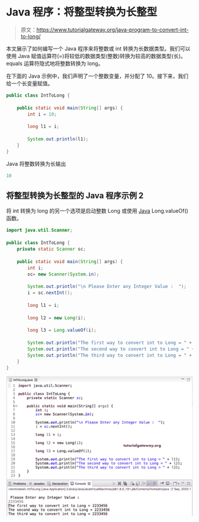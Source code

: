 # Java 程序：将整型转换为长整型

> 原文：<https://www.tutorialgateway.org/java-program-to-convert-int-to-long/>

本文展示了如何编写一个 Java 程序来将整数或 int 转换为长数据类型。我们可以使用 Java 赋值运算符(=)将较低的数据类型(整数)转换为较高的数据类型(长)。equals 运算符隐式地将整数转换为 long。

在下面的 Java 示例中，我们声明了一个整数变量，并分配了 10。接下来，我们给一个长变量赋值。

```java
public class IntToLong {

	public static void main(String[] args) {
		int i = 10;

		long l1 = i;

		System.out.println(l1);
	}
}
```

Java 将整数转换为长输出

```java
10
```

## 将整型转换为长整型的 Java 程序示例 2

将 int 转换为 long 的另一个选项是启动整数 Long 或使用 [Java](https://www.tutorialgateway.org/java-tutorial/) Long.valueOf()函数。

```java
import java.util.Scanner;

public class IntToLong {
	private static Scanner sc;

	public static void main(String[] args) {
		int i;
		sc= new Scanner(System.in);

		System.out.println("\n Please Enter any Integer Value :  ");
		i = sc.nextInt();

		long l1 = i;

		long l2 = new Long(i);

		long l3 = Long.valueOf(i);

		System.out.println("The first way to convert int to Long = " + l1);
		System.out.println("The second way to convert int to Long = " + l2);
		System.out.println("The third way to convert int to Long = " + l3);
	}
}
```

![Java Program to Convert Int to Long 2](img/39e3868d21c882440e4e846191b1a285.png)